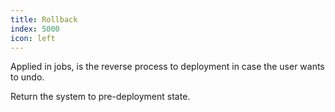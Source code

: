 ```yaml
---
title: Rollback
index: 5000
icon: left
---
```


Applied in jobs, is the reverse process to deployment in case the user wants to undo.

Return the system to pre-deployment state.
